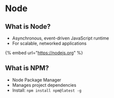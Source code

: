 # Node

## **What is Node?**

* Asynchronous, event-driven JavaScript runtime
* For scalable, networked applications

{% embed url="https://nodejs.org" %}

## What is NPM?

* Node Package Manager
* Manages project dependencies
* Install: `npm install npm@latest -g`

